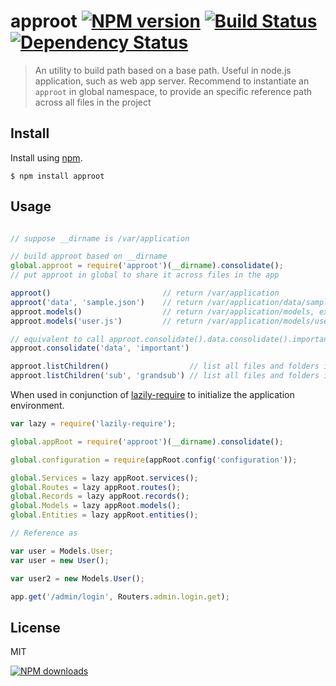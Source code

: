 approot [![NPM version][npm-image]][npm-url] [![Build Status][ci-image]][ci-url] [![Dependency Status][depstat-image]][depstat-url]
================

> An utility to build path based on a base path. Useful in node.js application, such as web app server. 
> Recommend to instantiate an `approot` in global namespace, to provide an specific reference path across all files in the project

## Install

Install using [npm][npm-url].

    $ npm install approot

## Usage

```javascript 

// suppose __dirname is /var/application

// build approot based on __dirname
global.approot = require('approot')(__dirname).consolidate();
// put approot in global to share it across files in the app

approot()                         // return /var/application
approot('data', 'sample.json')    // return /var/application/data/sample.json
approot.models()                  // return /var/application/models, exists after consolidate is called
approot.models('user.js')         // return /var/application/models/user.js

// equivalent to call approot.consolidate().data.consolidate().important.consolidate()
approot.consolidate('data', 'important')

approot.listChildren()                  // list all files and folders in current folder
approot.listChildren('sub', 'grandsub') // list all files and folders in './sub/grandsub'

```

When used in conjunction of [lazily-require](https://github.com/timnew/lazily-require) to initialize the application environment.

```javascript
var lazy = require('lazily-require');

global.appRoot = require('approot')(__dirname).consolidate();

global.configuration = require(appRoot.config('configuration'));

global.Services = lazy appRoot.services();
global.Routes = lazy appRoot.routes();
global.Records = lazy appRoot.records();
global.Models = lazy appRoot.models();
global.Entities = lazy appRoot.entities();

// Reference as

var user = Models.User;
var user = new User();

var user2 = new Models.User();

app.get('/admin/login', Routers.admin.login.get);

```

## License
MIT

[![NPM downloads][npm-downloads]][npm-url]

[homepage]: https://github.com/timnew/approot

[npm-url]: https://npmjs.org/package/approot
[npm-image]: http://img.shields.io/npm/v/approot.svg?style=flat
[npm-downloads]: http://img.shields.io/npm/dm/approot.svg?style=flat

[ci-url]: https://drone.io/github.com/timnew/approot/latest
[ci-image]: https://drone.io/github.com/timnew/approot/status.png

[depstat-url]: https://gemnasium.com/timnew/approot
[depstat-image]: http://img.shields.io/gemnasium/timnew/approot.svg?style=flat
